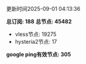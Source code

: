 更新时间2025-09-01 04:13:36

**总订阅: 188**
**总节点: 45482**
- vless节点: 19275
- hysteria2节点: 17

**google ping有效节点: 305**
